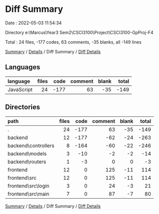 # Diff Summary

Date : 2022-05-03 11:54:34

Directory e:\Marcus\Year3 Sem2\CSCI3100\Project\CSCI3100-GpProj-F4

Total : 24 files,  -177 codes, 63 comments, -35 blanks, all -149 lines

[Summary](results.md) / [Details](details.md) / Diff Summary / [Diff Details](diff-details.md)

## Languages
| language | files | code | comment | blank | total |
| :--- | ---: | ---: | ---: | ---: | ---: |
| JavaScript | 24 | -177 | 63 | -35 | -149 |

## Directories
| path | files | code | comment | blank | total |
| :--- | ---: | ---: | ---: | ---: | ---: |
| . | 24 | -177 | 63 | -35 | -149 |
| backend | 12 | -177 | -62 | -24 | -263 |
| backend\controllers | 8 | -164 | -60 | -22 | -246 |
| backend\models | 3 | -10 | -2 | -2 | -14 |
| backend\routers | 1 | -3 | 0 | 0 | -3 |
| frontend | 12 | 0 | 125 | -11 | 114 |
| frontend\src | 12 | 0 | 125 | -11 | 114 |
| frontend\src\login | 3 | 0 | 24 | -3 | 21 |
| frontend\src\main | 7 | 0 | 87 | -7 | 80 |

[Summary](results.md) / [Details](details.md) / Diff Summary / [Diff Details](diff-details.md)
